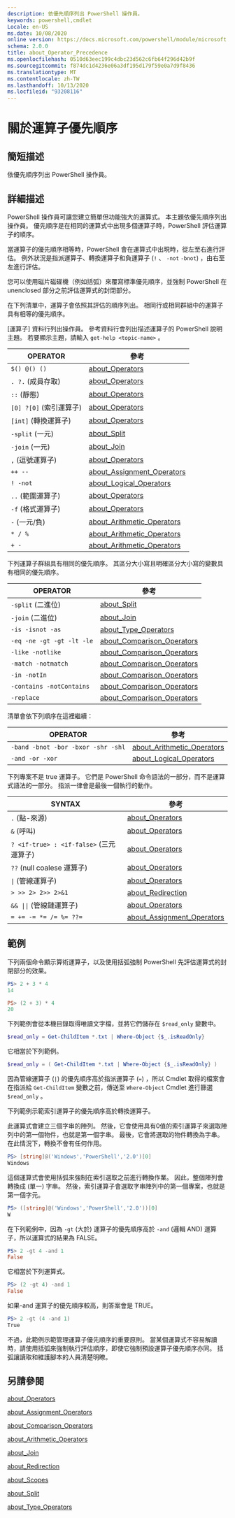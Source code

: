 ```yaml
---
description: 依優先順序列出 PowerShell 操作員。
keywords: powershell,cmdlet
Locale: en-US
ms.date: 10/08/2020
online version: https://docs.microsoft.com/powershell/module/microsoft.powershell.core/about/about_operator_precedence?view=powershell-7&WT.mc_id=ps-gethelp
schema: 2.0.0
title: about_Operator_Precedence
ms.openlocfilehash: 0510d63eec199c4dbc23d562c6fb64f296d42b9f
ms.sourcegitcommit: f874dc1d4236e06a3df195d179f59e0a7d9f8436
ms.translationtype: MT
ms.contentlocale: zh-TW
ms.lasthandoff: 10/13/2020
ms.locfileid: "93208116"
---
```

# <a name="about-operator-precedence"></a>關於運算子優先順序

## <a name="short-description"></a>簡短描述
依優先順序列出 PowerShell 操作員。

## <a name="long-description"></a>詳細描述

PowerShell 操作員可讓您建立簡單但功能強大的運算式。 本主題依優先順序列出操作員。 優先順序是在相同的運算式中出現多個運算子時，PowerShell 評估運算子的順序。

當運算子的優先順序相等時，PowerShell 會在運算式中出現時，從左至右進行評估。 例外狀況是指派運算子、轉換運算子和負運算子 (`!` 、 `-not` `-bnot`) ，由右至左進行評估。

您可以使用磁片磁碟機（例如括弧）來覆寫標準優先順序，並強制 PowerShell 在 unenclosed 部分之前評估運算式的封閉部分。

在下列清單中，運算子會依照其評估的順序列出。 相同行或相同群組中的運算子具有相等的優先順序。

[運算子] 資料行列出操作員。 參考資料行會列出描述運算子的 PowerShell 說明主題。 若要顯示主題，請輸入 `get-help <topic-name>` 。

|         OPERATOR         |           參考            |
| ------------------------ | ------------------------------ |
| `$() @() ()`             | [about_Operators][]            |
| `. ?.` (成員存取)    | [about_Operators][]            |
| `::` (靜態)             | [about_Operators][]            |
| `[0] ?[0]` (索引運算子)  | [about_Operators][]         |
| `[int]` (轉換運算子)  | [about_Operators][]            |
| `-split` (一元)          | [about_Split][]                |
| `-join` (一元)           | [about_Join][]                 |
| `,` (逗號運算子)      | [about_Operators][]            |
| `++ --`                  | [about_Assignment_Operators][] |
| `! -not`                 | [about_Logical_Operators][]    |
| `..` (範圍運算子)     | [about_Operators][]            |
| `-f` (格式運算子)    | [about_Operators][]            |
| `-` (一元/負)      | [about_Arithmetic_Operators][] |
| `* / %`                  | [about_Arithmetic_Operators][] |
| `+ -`                    | [about_Arithmetic_Operators][] |

下列運算子群組具有相同的優先順序。 其區分大小寫且明確區分大小寫的變數具有相同的優先順序。

|         OPERATOR          |           參考            |
| ------------------------- | ------------------------------ |
| `-split` (二進位)          | [about_Split][]                |
| `-join` (二進位)           | [about_Join][]                 |
| `-is -isnot -as`          | [about_Type_Operators][]       |
| `-eq -ne -gt -gt -lt -le` | [about_Comparison_Operators][] |
| `-like -notlike`          | [about_Comparison_Operators][] |
| `-match -notmatch`        | [about_Comparison_Operators][] |
| `-in -notIn`              | [about_Comparison_Operators][] |
| `-contains -notContains`  | [about_Comparison_Operators][] |
| `-replace`                | [about_Comparison_Operators][] |

清單會依下列順序在這裡繼續：

|                OPERATOR                 |           參考            |
| --------------------------------------- | ------------------------------ |
| `-band -bnot -bor -bxor -shr -shl`      | [about_Arithmetic_Operators][] |
| `-and -or -xor`                         | [about_Logical_Operators][]    |

下列專案不是 true 運算子。 它們是 PowerShell 命令語法的一部分，而不是運算式語法的一部分。 指派一律會是最後一個執行的動作。

|                SYNTAX                   |           參考            |
| --------------------------------------- | ------------------------------ |
| `.` (點-來源)                         | [about_Operators][]            |
| `&` (呼叫)                               | [about_Operators][]            |
| `? <if-true> : <if-false>` (三元運算子)  | [about_Operators][]      |
| `??` (null coalese 運算子)             | [about_Operators][]            |
| <code>&#124;</code> (管線運算子)  | [about_Operators][]            |
| `> >> 2> 2>> 2>&1`                      | [about_Redirection][]          |
| <code>&& &#124;&#124;</code> (管線鏈運算子)  | [about_Operators][] |
| `= += -= *= /= %= ??=`                  | [about_Assignment_Operators][] |

## <a name="examples"></a>範例

下列兩個命令顯示算術運算子，以及使用括弧強制 PowerShell 先評估運算式的封閉部分的效果。

```powershell
PS> 2 + 3 * 4
14

PS> (2 + 3) * 4
20
```

下列範例會從本機目錄取得唯讀文字檔，並將它們儲存在 `$read_only` 變數中。

```powershell
$read_only = Get-ChildItem *.txt | Where-Object {$_.isReadOnly}
```

它相當於下列範例。

```powershell
$read_only = ( Get-ChildItem *.txt | Where-Object {$_.isReadOnly} )
```

因為管線運算子 (`|`) 的優先順序高於指派運算子 (`=`) ，所以 Cmdlet 取得的檔案會在指派給 `Get-ChildItem` 變數之前，傳送至 `Where-Object` Cmdlet 進行篩選 `$read_only` 。

下列範例示範索引運算子的優先順序高於轉換運算子。

此運算式會建立三個字串的陣列。 然後，它會使用具有0值的索引運算子來選取陣列中的第一個物件，也就是第一個字串。 最後，它會將選取的物件轉換為字串。 在此情況下，轉換不會有任何作用。

```powershell
PS> [string]@('Windows','PowerShell','2.0')[0]
Windows
```

這個運算式會使用括弧來強制在索引選取之前進行轉換作業。 因此，整個陣列會轉換成 (單一) 字串。 然後，索引運算子會選取字串陣列中的第一個專案，也就是第一個字元。

```powershell
PS> ([string]@('Windows','PowerShell','2.0'))[0]
W
```

在下列範例中，因為 `-gt` (大於) 運算子的優先順序高於 `-and` (邏輯 AND) 運算子，所以運算式的結果為 FALSE。

```powershell
PS> 2 -gt 4 -and 1
False
```

它相當於下列運算式。

```powershell
PS> (2 -gt 4) -and 1
False
```

如果-and 運算子的優先順序較高，則答案會是 TRUE。

```powershell
PS> 2 -gt (4 -and 1)
True
```

不過，此範例示範管理運算子優先順序的重要原則。 當某個運算式不容易解讀時，請使用括弧來強制執行評估順序，即使它強制預設運算子優先順序亦同。 括弧讓讀取和維護腳本的人員清楚明瞭。

## <a name="see-also"></a>另請參閱

[about_Operators][]

[about_Assignment_Operators][]

[about_Comparison_Operators][]

[about_Arithmetic_Operators][]

[about_Join][]

[about_Redirection][]

[about_Scopes][]

[about_Split][]

[about_Type_Operators][]

<!-- reference links -->
[about_Arithmetic_Operators]: about_Arithmetic_Operators.md
[about_Assignment_Operators]: about_Assignment_Operators.md
[about_Comparison_Operators]: about_Comparison_Operators.md
[about_Join]: about_Join.md
[about_Logical_Operators]: about_logical_operators.md
[about_Operators]: about_Operators.md
[about_Redirection]: about_Redirection.md
[about_Scopes]: about_Scopes.md
[about_Split]: about_Split.md
[about_Type_Operators]: about_Type_Operators.md
